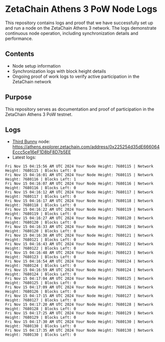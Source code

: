 # ZetaChain Athens 3 PoW Node Logs
This repository contains logs and proof that we have successfully set up and run a node on the ZetaChain Athens 3 network. The logs demonstrate continuous node operation, including synchronization details and performance.

## Contents
- Node setup information
- Synchronization logs with block height details
- Ongoing proof of work logs to verify active participation in the ZetaChain network

## Purpose
This repository serves as documentation and proof of participation in the ZetaChain Athens 3 PoW testnet.

## Logs

- [Third Bunny](https://thirdbunny.xyz/) node: https://athens.explorer.zetachain.com/address/0x225254d35dE666064Eccc5ce16eF1D8bF8D7b5EE
- Latest logs:
```
Fri Nov 15 04:15:56 AM UTC 2024 Your Node Height: 7680115 | Network Height: 7680115 | Blocks Left: 0
Fri Nov 15 04:16:01 AM UTC 2024 Your Node Height: 7680115 | Network Height: 7680116 | Blocks Left: 1
Fri Nov 15 04:16:07 AM UTC 2024 Your Node Height: 7680116 | Network Height: 7680116 | Blocks Left: 0
Fri Nov 15 04:16:12 AM UTC 2024 Your Node Height: 7680117 | Network Height: 7680117 | Blocks Left: 0
Fri Nov 15 04:16:17 AM UTC 2024 Your Node Height: 7680118 | Network Height: 7680118 | Blocks Left: 0
Fri Nov 15 04:16:22 AM UTC 2024 Your Node Height: 7680119 | Network Height: 7680119 | Blocks Left: 0
Fri Nov 15 04:16:27 AM UTC 2024 Your Node Height: 7680120 | Network Height: 7680120 | Blocks Left: 0
Fri Nov 15 04:16:33 AM UTC 2024 Your Node Height: 7680120 | Network Height: 7680120 | Blocks Left: 0
Fri Nov 15 04:16:38 AM UTC 2024 Your Node Height: 7680121 | Network Height: 7680121 | Blocks Left: 0
Fri Nov 15 04:16:43 AM UTC 2024 Your Node Height: 7680122 | Network Height: 7680122 | Blocks Left: 0
Fri Nov 15 04:16:48 AM UTC 2024 Your Node Height: 7680123 | Network Height: 7680123 | Blocks Left: 0
Fri Nov 15 04:16:54 AM UTC 2024 Your Node Height: 7680124 | Network Height: 7680124 | Blocks Left: 0
Fri Nov 15 04:16:59 AM UTC 2024 Your Node Height: 7680124 | Network Height: 7680124 | Blocks Left: 0
Fri Nov 15 04:17:04 AM UTC 2024 Your Node Height: 7680125 | Network Height: 7680125 | Blocks Left: 0
Fri Nov 15 04:17:09 AM UTC 2024 Your Node Height: 7680126 | Network Height: 7680126 | Blocks Left: 0
Fri Nov 15 04:17:15 AM UTC 2024 Your Node Height: 7680127 | Network Height: 7680127 | Blocks Left: 0
Fri Nov 15 04:17:20 AM UTC 2024 Your Node Height: 7680128 | Network Height: 7680128 | Blocks Left: 0
Fri Nov 15 04:17:25 AM UTC 2024 Your Node Height: 7680129 | Network Height: 7680129 | Blocks Left: 0
Fri Nov 15 04:17:30 AM UTC 2024 Your Node Height: 7680130 | Network Height: 7680130 | Blocks Left: 0
Fri Nov 15 04:17:35 AM UTC 2024 Your Node Height: 7680130 | Network Height: 7680130 | Blocks Left: 0
```

